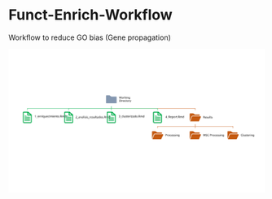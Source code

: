 # Funct-Enrich-Workflow
Workflow to reduce GO bias (Gene propagation)



![My animated logo](image/estructura_github.svg)
